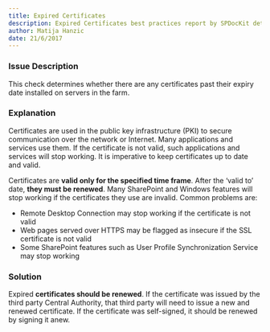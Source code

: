 ```yaml
---
title: Expired Certificates
description: Expired Certificates best practices report by SPDocKit determines whether there are any certificates past their expiry date installed on servers in the farm.
author: Matija Hanzic
date: 21/6/2017
---
```

### Issue Description
This check determines whether there are any certificates past their expiry date installed on servers in the farm.
### Explanation
Certificates are used in the public key infrastructure (PKI) to secure communication over the network or Internet. Many applications and services use them. If the certificate is not valid, such applications and services will stop working. It is imperative to keep certificates up to date and valid.

Certificates are **valid only for the specified time frame**. After the ‘valid to’ date, **they must be renewed**. Many SharePoint and Windows features will stop working if the certificates they use are invalid. Common problems are:
* Remote Desktop Connection may stop working if the certificate is not valid
* Web pages served over HTTPS may be flagged as insecure if the SSL certificate is not valid
* Some SharePoint features such as User Profile Synchronization Service may stop working
### Solution
Expired **certificates should be renewed**. If the certificate was issued by the third party Central Authority, that third party will need to issue a new and renewed certificate. If the certificate was self-signed, it should be renewed by signing it anew.